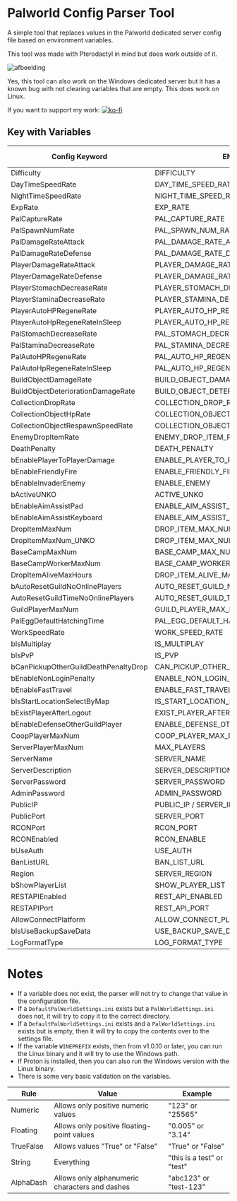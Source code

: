 # Palworld Config Parser Tool

A simple tool that replaces values in the Palworld dedicated server config file based on environment variables.

This tool was made with Pterodactyl in mind but does work outside of it.

![afbeelding](https://github.com/QuintenQVD0/Palword-server-config-parser/assets/67589015/1006e731-b397-4f39-9bca-69cfee4fd2f2)

Yes, this tool can also work on the Windows dedicated server but it has a known bug with not clearing variables that are empty. This does work on Linux.

If you want to support my work:
[![ko-fi](https://ko-fi.com/img/githubbutton_sm.svg)](https://ko-fi.com/J3J2HGECS)

## Key with Variables

| Config Keyword                          | ENV Variable                              | Pterodactyl Stock  |
|-----------------------------------------|-------------------------------------------|-------------------|
| Difficulty                              | DIFFICULTY                                |                   |
| DayTimeSpeedRate                        | DAY_TIME_SPEED_RATE                       |                   |
| NightTimeSpeedRate                      | NIGHT_TIME_SPEED_RATE                     |                   |
| ExpRate                                 | EXP_RATE                                  |                   |
| PalCaptureRate                          | PAL_CAPTURE_RATE                          |                   |
| PalSpawnNumRate                         | PAL_SPAWN_NUM_RATE                        |                   |
| PalDamageRateAttack                     | PAL_DAMAGE_RATE_ATTACK                    |                   |
| PalDamageRateDefense                    | PAL_DAMAGE_RATE_DEFENSE                   |                   |
| PlayerDamageRateAttack                  | PLAYER_DAMAGE_RATE_ATTACK                 |                   |
| PlayerDamageRateDefense                 | PLAYER_DAMAGE_RATE_DEFENSE                |                   |
| PlayerStomachDecreaseRate               | PLAYER_STOMACH_DECREACE_RATE              |                   |
| PlayerStaminaDecreaseRate               | PLAYER_STAMINA_DECREACE_RATE              |                   |
| PlayerAutoHPRegeneRate                  | PLAYER_AUTO_HP_REGENE_RATE                |                   |
| PlayerAutoHpRegeneRateInSleep           | PLAYER_AUTO_HP_REGENE_RATE_IN_SLEEP       |                   |
| PalStomachDecreaseRate                  | PAL_STOMACH_DECREACE_RATE                 |                   |
| PalStaminaDecreaseRate                  | PAL_STAMINA_DECREACE_RATE                 |                   |
| PalAutoHPRegeneRate                     | PAL_AUTO_HP_REGENE_RATE                   |                   |
| PalAutoHpRegeneRateInSleep              | PAL_AUTO_HP_REGENE_RATE_IN_SLEEP          |                   |
| BuildObjectDamageRate                   | BUILD_OBJECT_DAMAGE_RATE                  |                   |
| BuildObjectDeteriorationDamageRate      | BUILD_OBJECT_DETERIORATION_DAMAGE_RATE    |                   |
| CollectionDropRate                      | COLLECTION_DROP_RATE                      |                   |
| CollectionObjectHpRate                  | COLLECTION_OBJECT_HP_RATE                 |                   |
| CollectionObjectRespawnSpeedRate        | COLLECTION_OBJECT_RESPAWN_SPEED_RATE      |                   |
| EnemyDropItemRate                       | ENEMY_DROP_ITEM_RATE                      |                   |
| DeathPenalty                            | DEATH_PENALTY                             |                   |
| bEnablePlayerToPlayerDamage             | ENABLE_PLAYER_TO_PLAYER_DAMAGE            |                   |
| bEnableFriendlyFire                     | ENABLE_FRIENDLY_FIRE                      |                   |
| bEnableInvaderEnemy                     | ENABLE_ENEMY                              | ✅                 |
| bActiveUNKO                             | ACTIVE_UNKO                               |                   |
| bEnableAimAssistPad                     | ENABLE_AIM_ASSIST_PAD                     |                   |
| bEnableAimAssistKeyboard                | ENABLE_AIM_ASSIST_KEYBOARD                |                   |
| DropItemMaxNum                          | DROP_ITEM_MAX_NUM                         |                   |
| DropItemMaxNum_UNKO                     | DROP_ITEM_MAX_NUM_UNKO                    |                   |
| BaseCampMaxNum                          | BASE_CAMP_MAX_NUM                         |                   |
| BaseCampWorkerMaxNum                    | BASE_CAMP_WORKER_MAX_NUM                  |                   |
| DropItemAliveMaxHours                   | DROP_ITEM_ALIVE_MAX_HOURS                 |                   |
| bAutoResetGuildNoOnlinePlayers          | AUTO_RESET_GUILD_NO_ONLINE_PLAYERS        |                   |
| AutoResetGuildTimeNoOnlinePlayers       | AUTO_RESET_GUILD_TIME_NO_ONLINE_PLAYERS   |                   |
| GuildPlayerMaxNum                       | GUILD_PLAYER_MAX_NUM                      |                   |
| PalEggDefaultHatchingTime               | PAL_EGG_DEFAULT_HATCHING_TIME             |                   |
| WorkSpeedRate                           | WORK_SPEED_RATE                           |                   |
| bIsMultiplay                            | IS_MULTIPLAY                              |                   |
| bIsPvP                                  | IS_PVP                                    |                   |
| bCanPickupOtherGuildDeathPenaltyDrop    | CAN_PICKUP_OTHER_GUILD_DEATH_PENALTY_DROP |                   |
| bEnableNonLoginPenalty                  | ENABLE_NON_LOGIN_PENALTY                  |                   |
| bEnableFastTravel                       | ENABLE_FAST_TRAVEL                        |                   |
| bIsStartLocationSelectByMap             | IS_START_LOCATION_SELECT_BY_MAP           |                   |
| bExistPlayerAfterLogout                 | EXIST_PLAYER_AFTER_LOGOUT                 |                   |
| bEnableDefenseOtherGuildPlayer          | ENABLE_DEFENSE_OTHER_GUILD_PLAYER         |                   |
| CoopPlayerMaxNum                        | COOP_PLAYER_MAX_NUM                       |                   |
| ServerPlayerMaxNum                      | MAX_PLAYERS                               | ✅                 |
| ServerName                              | SERVER_NAME                               | ✅                 |
| ServerDescription                       | SERVER_DESCRIPTION                        | ✅                 |
| ServerPassword                          | SERVER_PASSWORD                           | ✅                 |
| AdminPassword                           | ADMIN_PASSWORD                            | ✅                 |
| PublicIP                                | PUBLIC_IP / SERVER_IP (v1.0.10 or later)  | ✅                 |
| PublicPort                              | SERVER_PORT                               | ✅                 |
| RCONPort                                | RCON_PORT                                 | ✅                 |
| RCONEnabled                             | RCON_ENABLE                               | ✅                 |
| bUseAuth                                | USE_AUTH                                  |                   |
| BanListURL                              | BAN_LIST_URL                              |                   |
| Region                                  | SERVER_REGION                             |                   |
| bShowPlayerList                         | SHOW_PLAYER_LIST                          |                   |
| RESTAPIEnabled                           | REST_API_ENABLED                         |                   |
| RESTAPIPort                              | REST_API_PORT                            |                   |
| AllowConnectPlatform                     | ALLOW_CONNECT_PLATFORM                   |                   |
| bIsUseBackupSaveData                     | USE_BACKUP_SAVE_DATA                     |                   |
| LogFormatType                            | LOG_FORMAT_TYPE                          |                   |


# Notes

- If a variable does not exist, the parser will not try to change that value in the configuration file.
- If a `DefaultPalWorldSettings.ini` exists but a `PalWorldSettings.ini` does not, it will try to copy it to the correct directory.
- If a `DefaultPalWorldSettings.ini` exists and a `PalWorldSettings.ini` exists but is empty, then it will try to copy the contents over to the settings file.
- If the variable `WINEPREFIX` exists, then from v1.0.10 or later, you can run the Linux binary and it will try to use the Windows path.
- If Proton is installed, then you can also run the Windows version with the Linux binary.
- There is some very basic validation on the variables.

| Rule       | Value                                   | Example          |
|------------|-----------------------------------------|------------------|
| Numeric    | Allows only positive numeric values     | "123" or "25565" |
| Floating   | Allows only positive floating-point values | "0.005" or "3.14" |
| TrueFalse  | Allows values "True" or "False"         | "True" or "False"|
| String     | Everything                              | "this is a test" or "test" |
| AlphaDash  | Allows only alphanumeric characters and dashes | "abc123" or "test-123" |
